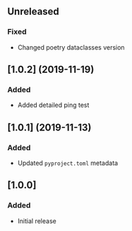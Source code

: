 ## Unreleased
### Fixed
* Changed poetry dataclasses version

## [1.0.2] (2019-11-19)
### Added
* Added detailed ping test

## [1.0.1] (2019-11-13)
### Added
* Updated `pyproject.toml` metadata

## [1.0.0]
### Added
* Initial release

